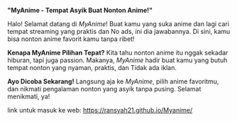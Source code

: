 **"MyAnime - Tempat Asyik Buat Nonton Anime!"**

Halo! Selamat datang di *MyAnime*! Buat kamu yang suka anime dan lagi cari tempat streaming yang praktis dan No ads, ini dia jawabannya. Di sini, kamu bisa nonton anime favorit kamu tanpa ribet!

**Kenapa MyAnime Pilihan Tepat?**
Kita tahu nonton anime itu nggak sekadar hiburan, tapi juga passion. Makanya, *MyAnime* hadir buat kamu yang butuh tempat nonton yang nyaman, praktis, dan Tidak ada iklan.

**Ayo Dicoba Sekarang!**
Langsung aja ke *MyAnime*, pilih anime favoritmu, dan nikmati pengalaman nonton yang asyik tanpa pusing. Selamat menikmati, ya!

link untuk masuk ke web:
https://ransyah21.github.io/Myanime/